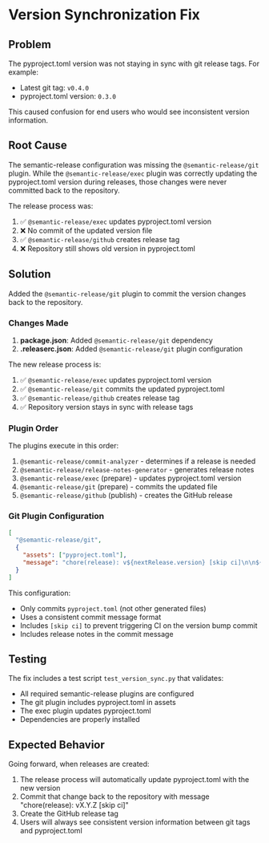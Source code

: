 # Version Synchronization Fix

## Problem

The pyproject.toml version was not staying in sync with git release tags. For example:
- Latest git tag: `v0.4.0`
- pyproject.toml version: `0.3.0`

This caused confusion for end users who would see inconsistent version information.

## Root Cause

The semantic-release configuration was missing the `@semantic-release/git` plugin. While the `@semantic-release/exec` plugin was correctly updating the pyproject.toml version during releases, those changes were never committed back to the repository.

The release process was:
1. ✅ `@semantic-release/exec` updates pyproject.toml version
2. ❌ No commit of the updated version file
3. ✅ `@semantic-release/github` creates release tag
4. ❌ Repository still shows old version in pyproject.toml

## Solution

Added the `@semantic-release/git` plugin to commit the version changes back to the repository.

### Changes Made

1. **package.json**: Added `@semantic-release/git` dependency
2. **.releaserc.json**: Added `@semantic-release/git` plugin configuration

The new release process is:
1. ✅ `@semantic-release/exec` updates pyproject.toml version
2. ✅ `@semantic-release/git` commits the updated pyproject.toml
3. ✅ `@semantic-release/github` creates release tag
4. ✅ Repository version stays in sync with release tags

### Plugin Order

The plugins execute in this order:
1. `@semantic-release/commit-analyzer` - determines if a release is needed
2. `@semantic-release/release-notes-generator` - generates release notes
3. `@semantic-release/exec` (prepare) - updates pyproject.toml version
4. `@semantic-release/git` (prepare) - commits the updated file
5. `@semantic-release/github` (publish) - creates the GitHub release

### Git Plugin Configuration

```json
[
  "@semantic-release/git",
  {
    "assets": ["pyproject.toml"],
    "message": "chore(release): v${nextRelease.version} [skip ci]\n\n${nextRelease.notes}"
  }
]
```

This configuration:
- Only commits `pyproject.toml` (not other generated files)
- Uses a consistent commit message format
- Includes `[skip ci]` to prevent triggering CI on the version bump commit
- Includes release notes in the commit message

## Testing

The fix includes a test script `test_version_sync.py` that validates:
- All required semantic-release plugins are configured
- The git plugin includes pyproject.toml in assets
- The exec plugin updates pyproject.toml
- Dependencies are properly installed

## Expected Behavior

Going forward, when releases are created:
1. The release process will automatically update pyproject.toml with the new version
2. Commit that change back to the repository with message "chore(release): vX.Y.Z [skip ci]"
3. Create the GitHub release tag
4. Users will always see consistent version information between git tags and pyproject.toml